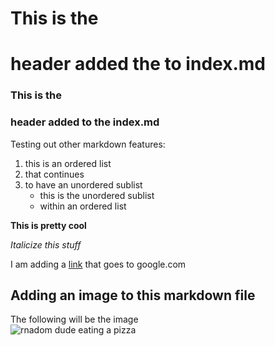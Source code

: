 # This is the <H1> header added the to index.md 
 
### This is the <H3> header added to the index.md 
  
Testing out other markdown features:
  1. this is an ordered list 
  2. that continues
  3. to have an unordered sublist 
      - this is the unordered sublist 
      - within an ordered list 
 
 **This is pretty cool**
 
 *Italicize this stuff*
  
 I am adding a [link](https://google.com) that goes to google.com

 
 ## Adding an image to this markdown file 
 
 The following will be the image </br>
 ![rnadom dude eating a pizza](https://edit.co.uk/uploads/2016/12/Image-2-Alternatives-to-stock-photography-Thinkstock.jpg)
